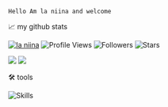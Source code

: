 ```
Hello Am la niina and welcome
```

📈 my github stats

[![la niina](https://img.shields.io/badge/la-niina-<COLOR>.svg)](https://shields.io/)  ![Profile Views](https://komarev.com/ghpvc/?username=la-niina&color=green)  ![Followers](https://img.shields.io/github/followers/la-niina)  ![Stars](https://img.shields.io/github/stars/la-niina?label=Profile%20Stars&logo=Profile%20stars&logoColor=g) 

![](https://github-readme-stats.vercel.app/api?username=la-niina&theme=gotham&hide_border=false&include_all_commits=true&count_private=true)
![](https://github-readme-streak-stats.herokuapp.com/?user=la-niina&theme=gotham&hide_border=false)<br/>

🛠️ tools

<p align="start">
  <img align="center" alt="Skills" src="https://github.com/viclafouch/viclafouch/blob/master/img/pack.png" />
</p>
<!---
la-niina/la-niina is a ✨ special ✨ repository because its `README.md` (this file) appears on your GitHub profile.
You can click the Preview link to take a look at your changes.
--->
